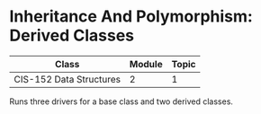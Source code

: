 # Inheritance And Polymorphism: Derived Classes

|Class|Module|Topic|
|-----|------|-----|
|CIS-152 Data Structures|2|1|

Runs three drivers for a base class and two derived classes.